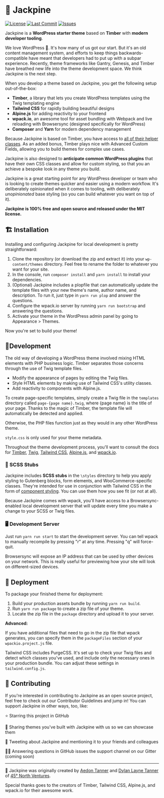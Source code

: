 # 🌲 Jackpine

[![License](https://badgen.net/github/license/45-North-Ventures-LLC/jackpine)](https://github.com/45-North-Ventures-LLC/jackpine/blob/master/LICENSE)
[![Last Commit](https://badgen.net/github/last-commit/45-North-Ventures-LLC/jackpine/master?cache=300)](https://github.com/45-North-Ventures-LLC/jackpine/commits/master)
[![Issues](https://badgen.net/github/open-issues/45-North-Ventures-LLC/jackpine?cache=300)](https://github.com/45-North-Ventures-LLC/jackpine/issues)

Jackpine is a **WordPress starter theme** based on **Timber** with **modern developer tooling**.

We love WordPress 💖. It's how many of us got our start. But it's an old content management system, and efforts to keep things backwards-compatible have meant that developers had to put up with a subpar experience. Recently, theme frameworks like Gantry, Genesis, and Timber have breathed new life into the theme development space. We think Jackpine is the next step.

When you develop a theme based on Jackpine, you get the following setup out-of-the-box:

-   **Timber**, a library that lets you create WordPress templates using the Twig templating engine
-   **Tailwind CSS** for rapidly building beautiful designs
-   **Alpine.js** for adding reactivity to your frontend
-   **wpack.io**, an awesome tool for asset bundling with Webpack and live reloading with Browsersync (designed specifically for WordPress)
-   **Composer** and **Yarn** for modern dependency management

Because Jackpine is based on Timber, you have access to [all of their helper classes](https://timber.github.io/docs/reference/). As an added bonus, Timber plays nice with Advanced Custom Fields, allowing you to build themes for complex use cases.

Jackpine is also designed to **anticipate common WordPress plugins** that have their own CSS classes and allow for custom styling, so that you an achieve a bespoke look in any theme you build.

Jackpine is a great starting point for any WordPress developer or team who is looking to create themes quicker and easier using a modern workflow. It's deliberately opinionated when it comes to tooling, with deliberately _unopinionated_ base styling (so you can build whatever you want on top of it).

**Jackpine is 100% free and open source and released under the MIT license.**

## 🏗 Installation

Installing and configuring Jackpine for local development is pretty straightforward:

1. Clone the repository (or download the zip and extract it) into your `wp-content/themes` directory. Feel free to rename the folder to whatever you want for your site.
2. In the console, run `composer install` and `yarn install` to install your dependencies.
3. (Optional) Jackpine includes a plopfile that can automatically update the template files with your new theme's name, author name, and description. To run it, just type in `yarn run plop` and answer the questions.
4. Configure the wpack.io server by running `yarn run bootstrap` and answering the questions.
5. Activate your theme in the WordPress admin panel by going to Appearance > Themes.

Now you're set to build your theme!

## 🔨Development

The old way of developing a WordPress theme involved mixing HTML elements with PHP business logic. Timber separates those concerns through the use of Twig template files.

-   Modify the appearance of pages by editing the Twig files.
-   Style HTML elements by making use of Tailwind CSS's utility classes.
-   Add reactivity to components with Alpine.js.

To create page-specific templates, simply create a Twig file in the `templates` directory called `page-{page name}.twig`, where {page name} is the title of your page. Thanks to the magic of Timber, the template file will automatically be detected and applied.

Otherwise, the PHP files function just as they would in any other WordPress theme.

`style.css` is only used for your theme metadata.

Throughout the theme development process, you'll want to consult the docs for [Timber](https://timber.github.io/docs/), [Twig](https://twig.symfony.com/), [Tailwind CSS](https://tailwindcss.com/docs/installation), [Alpine.js](https://github.com/alpinejs/alpine), and [wpack.io](https://wpack.io/guides/).

### 🎨 SCSS Stubs

Jackpine includes **SCSS stubs** in the `\styles` directory to help you apply styling to Gutenberg blocks, form elements, and WooCommerce-specific classes. They're intended for use in conjunction with Tailwind CSS in the form of [component styling](https://tailwindcss.com/docs/extracting-components#keeping-things-composable). You can use them how you see fit (or not at all).

Because Jackpine comes with wpack, you'll have access to a Browsersync-enabled local development server that will update every time you make a change to your SCSS or Twig files.

### 🖥 Development Server

Just run `yarn run start` to start the development server. You can tell wpack to manually recompile by pressing "r" at any time. Pressing "q" will force-quit.

Browsersync will expose an IP address that can be used by other devices on your network. This is really useful for previewing how your site will look on different-sized devices.

## 🚀 Deployment

To package your finished theme for deployment:

1. Build your production assets bundle by running `yarn run build`.
2. Run `yarn run package` to create a zip file of your theme.
3. Locate the zip file in the `package` directory and upload it to your server.

**Advanced:**

If you have additional files that need to go in the zip file that wpack generates, you can specify them in the `packageFiles` section of your `wpackio.project.js` file.

Tailwind CSS includes PurgeCSS. It's set up to check your Twig files and detect which classes you've used, and include only the necessary ones in your production bundle. You can adjust these settings in `tailwind.config.js`.

## 💖 Contributing

If you're interested in contributing to Jackpine as an open source project, feel free to check out our Contributor Guidelines and jump in! You can support Jackpine in other ways, too, like:

⭐ Starring this project in GitHub

🤝 Sharing themes you've built with Jackpine with us so we can showcase them

🐥 Tweeting about Jackpine and mentioning it to your friends and colleagues

🧙‍♂️ Answering questions in GitHub issues the support channel on our Gitter (coming soon)

---

🌲 Jackpine was originally created by [Aedon Tanner](https://github.com/aedontanner) and [Dylan Layne Tanner](https://twitter.com/DylanLTanner) of [45° North Ventures](https://www.45northventures.com/).

Special thanks goes to the creators of Timber, Tailwind CSS, Alpine.js, and wpack.io for their awesome work.
